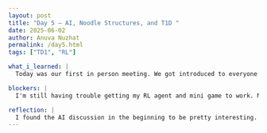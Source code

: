 ```yaml
---
layout: post
title: "Day 5 – AI, Noodle Structures, and T1D "
date: 2025-06-02
author: Anuva Nuzhat
permalink: /day5.html
tags: ["TD1", "RL"]

what_i_learned: |
  Today was our first in person meeting. We got introduced to everyone and had some discussions about AI and ethics in the auditorium. Next we did a team exercise where we tried building the tallest noodle structure. Our team did not win but we were so close. Later we did some prework where we looked at FrozenLake and tried making an RL agent to solve a mini game. We also dove into our project and tried running some data through a Google Colab Notebook to understand T1D's and the data associated with the patients. 

blockers: |
  I'm still having trouble getting my RL agent and mini game to work. My code is running through some errors and the preliminary resources weren't working so I had to do some research on my own. The data that we were looking at was also hard to understand at first.

reflection: |
  I found the AI discussion in the beginning to be pretty interesting. It's sort of scary to see how AI can alter reality as we know it in our digital era. I also was very excited to get started on our project for the summer. I liked the way Dr. Dacon visualized and mapped out the "problem" and how we had to blend computation and biological aspects.
---
```

